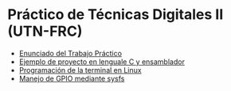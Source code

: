 # Práctico de Técnicas Digitales II (UTN-FRC)

 * [Enunciado del Trabajo Práctico](enunciado-tp.md)
 * [Ejemplo de proyecto en lenguale C y ensamblador](ejemplo-c-asm.md)
 * [Programación de la terminal en Linux](terminales.md)
 * [Manejo de GPIO mediante sysfs](sysfs.md)



